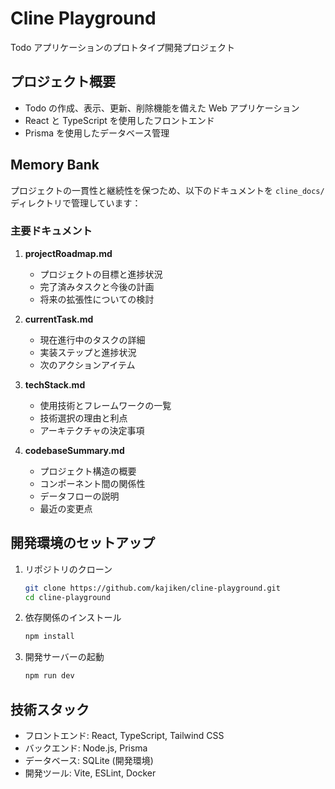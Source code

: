 # Cline Playground

Todo アプリケーションのプロトタイプ開発プロジェクト

## プロジェクト概要

- Todo の作成、表示、更新、削除機能を備えた Web アプリケーション
- React と TypeScript を使用したフロントエンド
- Prisma を使用したデータベース管理

## Memory Bank

プロジェクトの一貫性と継続性を保つため、以下のドキュメントを `cline_docs/` ディレクトリで管理しています：

### 主要ドキュメント

1. **projectRoadmap.md**

   - プロジェクトの目標と進捗状況
   - 完了済みタスクと今後の計画
   - 将来の拡張性についての検討

2. **currentTask.md**

   - 現在進行中のタスクの詳細
   - 実装ステップと進捗状況
   - 次のアクションアイテム

3. **techStack.md**

   - 使用技術とフレームワークの一覧
   - 技術選択の理由と利点
   - アーキテクチャの決定事項

4. **codebaseSummary.md**
   - プロジェクト構造の概要
   - コンポーネント間の関係性
   - データフローの説明
   - 最近の変更点

## 開発環境のセットアップ

1. リポジトリのクローン

   ```bash
   git clone https://github.com/kajiken/cline-playground.git
   cd cline-playground
   ```

2. 依存関係のインストール

   ```bash
   npm install
   ```

3. 開発サーバーの起動
   ```bash
   npm run dev
   ```

## 技術スタック

- フロントエンド: React, TypeScript, Tailwind CSS
- バックエンド: Node.js, Prisma
- データベース: SQLite (開発環境)
- 開発ツール: Vite, ESLint, Docker
